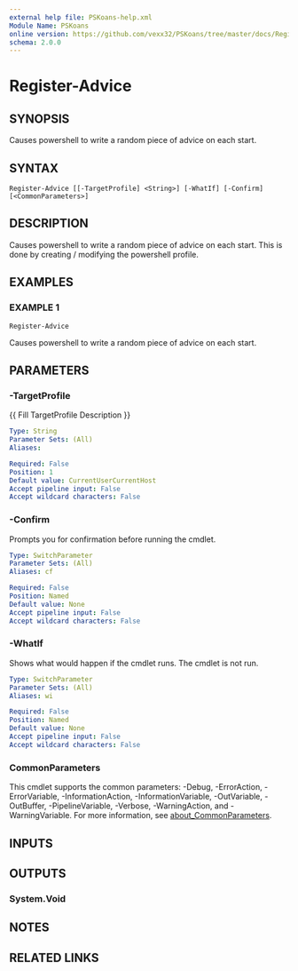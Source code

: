 ```yaml
---
external help file: PSKoans-help.xml
Module Name: PSKoans
online version: https://github.com/vexx32/PSKoans/tree/master/docs/Register-Advice.md
schema: 2.0.0
---
```


# Register-Advice

## SYNOPSIS
Causes powershell to write a random piece of advice on each start.

## SYNTAX

```
Register-Advice [[-TargetProfile] <String>] [-WhatIf] [-Confirm] [<CommonParameters>]
```

## DESCRIPTION
Causes powershell to write a random piece of advice on each start.
This is done by creating / modifying the powershell profile.

## EXAMPLES

### EXAMPLE 1
```
Register-Advice
```

Causes powershell to write a random piece of advice on each start.

## PARAMETERS

### -TargetProfile
{{ Fill TargetProfile Description }}

```yaml
Type: String
Parameter Sets: (All)
Aliases:

Required: False
Position: 1
Default value: CurrentUserCurrentHost
Accept pipeline input: False
Accept wildcard characters: False
```

### -Confirm
Prompts you for confirmation before running the cmdlet.

```yaml
Type: SwitchParameter
Parameter Sets: (All)
Aliases: cf

Required: False
Position: Named
Default value: None
Accept pipeline input: False
Accept wildcard characters: False
```

### -WhatIf
Shows what would happen if the cmdlet runs.
The cmdlet is not run.

```yaml
Type: SwitchParameter
Parameter Sets: (All)
Aliases: wi

Required: False
Position: Named
Default value: None
Accept pipeline input: False
Accept wildcard characters: False
```

### CommonParameters
This cmdlet supports the common parameters: -Debug, -ErrorAction, -ErrorVariable, -InformationAction, -InformationVariable, -OutVariable, -OutBuffer, -PipelineVariable, -Verbose, -WarningAction, and -WarningVariable. For more information, see [about_CommonParameters](http://go.microsoft.com/fwlink/?LinkID=113216).

## INPUTS

## OUTPUTS

### System.Void
## NOTES

## RELATED LINKS
